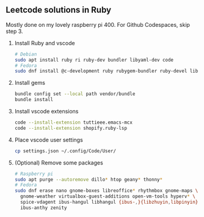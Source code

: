 ## Leetcode solutions in Ruby
Mostly done on my lovely raspberry pi 400. For Github Codespaces, skip step 3.

1. Install Ruby and vscode
    ```sh
    # Debian
    sudo apt install ruby ri ruby-dev bundler libyaml-dev code
    # Fedora
    sudo dnf install @c-development ruby rubygem-bundler ruby-devel libyaml-devel code
    ```

2. Install gems
    ```sh
    bundle config set --local path vendor/bundle
    bundle install
    ```

3. Install vscode extensions
    ```sh
    code --install-extension tuttieee.emacs-mcx
    code --install-extension shopify.ruby-lsp
    ```

4. Place vscode user settings
    ```sh
    cp settings.json ~/.config/Code/User/
    ```

5. (Optional) Remove some packages
    ```sh
    # Raspberry pi
    sudo apt purge --autoremove dillo* htop geany* thonny*
    # Fedora
    sudo dnf erase nano gnome-boxes libreoffice* rhythmbox gnome-maps \
      gnome-weather virtualbox-guest-additions open-vm-tools hyperv* \
      spice-vdagent ibus-hangul libhangul {ibus-,}{libzhuyin,libpinyin} \
      ibus-anthy zenity
    ```
